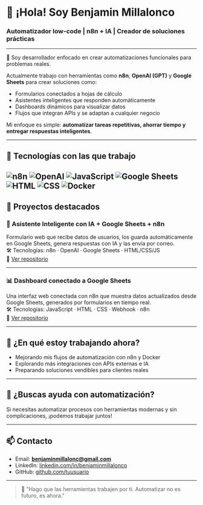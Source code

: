 # 👋 ¡Hola! Soy Benjamin Millalonco  
### Automatizador low-code | n8n + IA | Creador de soluciones prácticas

---

🎯 Soy desarrollador enfocado en crear automatizaciones funcionales para problemas reales.

Actualmente trabajo con herramientas como **n8n**, **OpenAI (GPT)** y **Google Sheets** para crear soluciones como:

- Formularios conectados a hojas de cálculo
- Asistentes inteligentes que responden automáticamente
- Dashboards dinámicos para visualizar datos
- Flujos que integran APIs y se adaptan a cualquier negocio

Mi enfoque es simple: **automatizar tareas repetitivas, ahorrar tiempo y entregar respuestas inteligentes**.

---

## 🚀 Tecnologías con las que trabajo

![n8n](https://img.shields.io/badge/-n8n-orange?style=for-the-badge&logo=n8n)
![OpenAI](https://img.shields.io/badge/-OpenAI-000000?style=for-the-badge&logo=openai)
![JavaScript](https://img.shields.io/badge/-JavaScript-F7DF1E?style=for-the-badge&logo=javascript)
![Google Sheets](https://img.shields.io/badge/-Google%20Sheets-34A853?style=for-the-badge&logo=google-sheets)
![HTML](https://img.shields.io/badge/-HTML5-E34F26?style=for-the-badge&logo=html5)
![CSS](https://img.shields.io/badge/-CSS3-1572B6?style=for-the-badge&logo=css3)
![Docker](https://img.shields.io/badge/-Docker-2496ED?style=for-the-badge&logo=docker)
---

## 🧩 Proyectos destacados

### 🧠 Asistente Inteligente con IA + Google Sheets + n8n  
Formulario web que recibe datos de usuarios, los guarda automáticamente en Google Sheets, genera respuestas con IA y las envía por correo.  
🛠️ Tecnologías: n8n · OpenAI · Google Sheets · HTML/CSS/JS  
🔗 [Ver repositorio](https://github.com/hxcCoder/Asistente-de-Atencion-al-Cliente-con-IA-y-Automatizacion-n8n-y-OpenAi)

---

### 📊 Dashboard conectado a Google Sheets  
Una interfaz web conectada con n8n que muestra datos actualizados desde Google Sheets, generados por formularios en tiempo real.  
🛠️ Tecnologías: JavaScript · HTML · CSS · Webhook · n8n  
🔗 [Ver repositorio](https://github.com/hxcCoder/Asistente-de-Atencion-al-Cliente-con-IA-y-Automatizacion-n8n-y-OpenAi)

---

## 🌱 ¿En qué estoy trabajando ahora?

- Mejorando mis flujos de automatización con n8n y Docker  
- Explorando más integraciones con APIs externas e IA  
- Preparando soluciones vendibles para clientes reales

---

## 🤝 ¿Buscas ayuda con automatización?

Si necesitas automatizar procesos con herramientas modernas y sin complicaciones, ¡podemos trabajar juntos!

---

## 📫 Contacto

- Email: **benjaminmillalonc@gmail.com**  
- LinkedIn: [linkedin.com/in/benjaminmillalonco](https://linkedin.com/in/benjaminmillalonco)  
- GitHub: [github.com/tuusuario](https://github.com/tuusuario)

---

> 💬 "Hago que las herramientas trabajen por ti. Automatizar no es futuro, es ahora."
